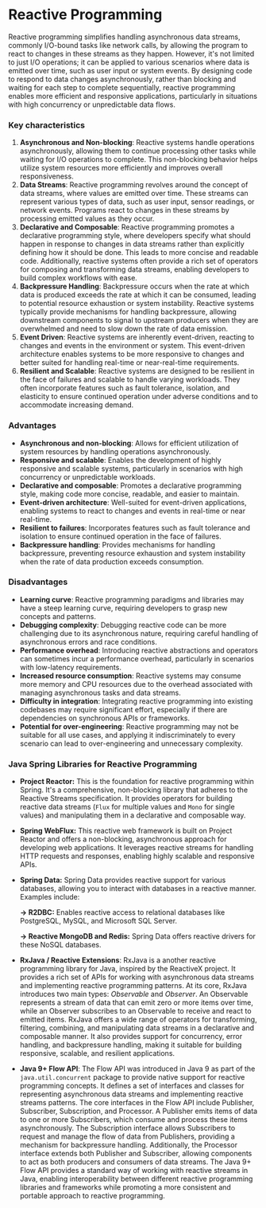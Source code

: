 # Reactive Programming

Reactive programming simplifies handling asynchronous data streams, commonly I/O-bound tasks like network calls, by allowing the program to react to changes in these streams as they happen. However, it's not limited to just I/O operations; it can be applied to various scenarios where data is emitted over time, such as user input or system events. By designing code to respond to data changes asynchronously, rather than blocking and waiting for each step to complete sequentially, reactive programming enables more efficient and responsive applications, particularly in situations with high concurrency or unpredictable data flows.



### Key characteristics

1. **Asynchronous and Non-blocking**: Reactive systems handle operations asynchronously, allowing them to continue processing other tasks while waiting for I/O operations to complete. This non-blocking behavior helps utilize system resources more efficiently and improves overall responsiveness.
2. **Data Streams**: Reactive programming revolves around the concept of data streams, where values are emitted over time. These streams can represent various types of data, such as user input, sensor readings, or network events. Programs react to changes in these streams by processing emitted values as they occur.
3. **Declarative and Composable**: Reactive programming promotes a declarative programming style, where developers specify what should happen in response to changes in data streams rather than explicitly defining how it should be done. This leads to more concise and readable code. Additionally, reactive systems often provide a rich set of operators for composing and transforming data streams, enabling developers to build complex workflows with ease.
4. **Backpressure Handling**: Backpressure occurs when the rate at which data is produced exceeds the rate at which it can be consumed, leading to potential resource exhaustion or system instability. Reactive systems typically provide mechanisms for handling backpressure, allowing downstream components to signal to upstream producers when they are overwhelmed and need to slow down the rate of data emission.
5. **Event Driven**: Reactive systems are inherently event-driven, reacting to changes and events in the environment or system. This event-driven architecture enables systems to be more responsive to changes and better suited for handling real-time or near-real-time requirements.
6. **Resilient and Scalable**: Reactive systems are designed to be resilient in the face of failures and scalable to handle varying workloads. They often incorporate features such as fault tolerance, isolation, and elasticity to ensure continued operation under adverse conditions and to accommodate increasing demand.



### **Advantages**

* **Asynchronous and non-blocking**: Allows for efficient utilization of system resources by handling operations asynchronously.
* **Responsive and scalable**: Enables the development of highly responsive and scalable systems, particularly in scenarios with high concurrency or unpredictable workloads.
* **Declarative and composable**: Promotes a declarative programming style, making code more concise, readable, and easier to maintain.
* **Event-driven architecture**: Well-suited for event-driven applications, enabling systems to react to changes and events in real-time or near real-time.
* **Resilient to failures**: Incorporates features such as fault tolerance and isolation to ensure continued operation in the face of failures.
* **Backpressure handling**: Provides mechanisms for handling backpressure, preventing resource exhaustion and system instability when the rate of data production exceeds consumption.

### **Disadvantages**

* **Learning curve**: Reactive programming paradigms and libraries may have a steep learning curve, requiring developers to grasp new concepts and patterns.
* **Debugging complexity**: Debugging reactive code can be more challenging due to its asynchronous nature, requiring careful handling of asynchronous errors and race conditions.
* **Performance overhead**: Introducing reactive abstractions and operators can sometimes incur a performance overhead, particularly in scenarios with low-latency requirements.
* **Increased resource consumption**: Reactive systems may consume more memory and CPU resources due to the overhead associated with managing asynchronous tasks and data streams.
* **Difficulty in integration**: Integrating reactive programming into existing codebases may require significant effort, especially if there are dependencies on synchronous APIs or frameworks.
* **Potential for over-engineering**: Reactive programming may not be suitable for all use cases, and applying it indiscriminately to every scenario can lead to over-engineering and unnecessary complexity.



### Java Spring Libraries for Reactive Programming

* **Project Reactor:** This is the foundation for reactive programming within Spring. It's a comprehensive, non-blocking library that adheres to the Reactive Streams specification. It provides operators for building reactive data streams (`Flux` for multiple values and `Mono` for single values) and manipulating them in a declarative and composable way.
* **Spring WebFlux:** This reactive web framework is built on Project Reactor and offers a non-blocking, asynchronous approach for developing web applications. It leverages reactive streams for handling HTTP requests and responses, enabling highly scalable and responsive APIs.
*   **Spring Data:** Spring Data provides reactive support for various databases, allowing you to interact with databases in a reactive manner. Examples include:

    &#x20; **-> R2DBC:** Enables reactive access to relational databases like PostgreSQL, MySQL, and Microsoft SQL Server.

    &#x20; **-> Reactive MongoDB and Redis:** Spring Data offers reactive drivers for these NoSQL databases.
* **RxJava / Reactive Extensions**: RxJava is a another reactive programming library for Java, inspired by the ReactiveX project. It provides a rich set of APIs for working with asynchronous data streams and implementing reactive programming patterns. At its core, RxJava introduces two main types: _Observable_ and _Observer_. An Observable represents a stream of data that can emit zero or more items over time, while an Observer subscribes to an Observable to receive and react to emitted items. RxJava offers a wide range of operators for transforming, filtering, combining, and manipulating data streams in a declarative and composable manner. It also provides support for concurrency, error handling, and backpressure handling, making it suitable for building responsive, scalable, and resilient applications.
* **Java 9+ Flow API**: The Flow API was introduced in Java 9 as part of the `java.util.concurrent` package to provide native support for reactive programming concepts. It defines a set of interfaces and classes for representing asynchronous data streams and implementing reactive streams patterns. The core interfaces in the Flow API include Publisher, Subscriber, Subscription, and Processor. A Publisher emits items of data to one or more Subscribers, which consume and process these items asynchronously. The Subscription interface allows Subscribers to request and manage the flow of data from Publishers, providing a mechanism for backpressure handling. Additionally, the Processor interface extends both Publisher and Subscriber, allowing components to act as both producers and consumers of data streams. The Java 9+ Flow API provides a standard way of working with reactive streams in Java, enabling interoperability between different reactive programming libraries and frameworks while promoting a more consistent and portable approach to reactive programming.



